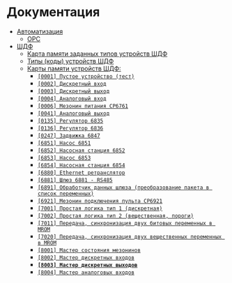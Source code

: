 # Документация

<!-- ![logo](img/image1.jpg) -->

- [Автоматизация](automation/)  
  - [OPC](automation/OPC)  
- [ШДФ](shdf/)
  - [Карта памяти заданных типов устройств ШДФ](/shdf/devices-map.md)
  - [Типы (коды) устройств ШДФ](/shdf/device-types.md)
  - [Карты памяти устройств ШДФ:](/shdf/maps/)
    - [`[0001] Пустое устройство (тест)`](/shdf/maps/empty%20[0001].md)
    - [`[0002] Дискретный вход`](/shdf/maps/di%20[0002].md)
    - [`[0003] Дискретный выход`](/shdf/maps/do%20[0003].md)
    - [`[0004] Аналоговый вход`](/shdf/maps/ai%20[0004].md)
    - [`[0006] Мезонин питания СР6761`](/shdf/maps/pu%20[0006].md)
    - [`[0041] Аналоговый выход`](/shdf/maps/ao%20[0041].md)
    - [`[0135] Регулятор 6835`](/shdf/maps/reg%20[0135].md)
    - [`[0136] Регулятор 6836`](/shdf/maps/reg%20[0136].md)
    - [`[0247] Задвижка 6847`](/shdf/maps/valve%20[0247].md)
    - [`[6851] Насос 6851`](/shdf/maps/pump%20[6851].md)
    - [`[6852] Насосная станция 6852`](/shdf/maps/ps%20[6852].md)
    - [`[6853] Насос 6853`](/shdf/maps/pump%20[6853].md)
    - [`[6854] Насосная станция 6854`](/shdf/maps/ps%20[6854].md)
    - [`[6880] Ethernet ретранслятор`](/shdf/maps/ethernet%20[6880].md)
    - [`[6881] Шлюз 6881 - RS485`](/shdf/maps/gate%20[6881].md)
    - [`[6891] Обработчик данных шлюза (преобразование пакета в список переменных)`](/shdf/maps/gate%20[6891].md)
    - [`[6921] Мезонин подключения пульта СР6921`](/shdf/maps/rc%20[6921].md)
    - [`[7001] Простая логика тип 1 (дискретная)`](/shdf/maps/logic%20[7001].md)
    - [`[7002] Простая логика тип 2 (вещественная, пороги)`](/shdf/maps/logic%20[7002].md)
    - [`[7011] Передача, синхронизация двух битовых переменных в MROM`](/shdf/maps/sync%20[7011].md)
    - [`[7020] Передача, синхронизация двух вещественных переменных в MROM`](/shdf/maps/sync%20[7020].md)
    - [`[8001] Мастер состояния мезонинов`](/shdf/maps/mezo%20master%20[80001].md)
    - [`[8002] Мастер дискретных входов`](/shdf/maps/mdi%20[8002].md)
    - [**`[8003] Мастер дискретных выходов`**](/shdf/maps/mdo%20[8003].md)
    - [`[8004] Мастер аналоговых входов`](/shdf/maps/mai%20[8004].md)
